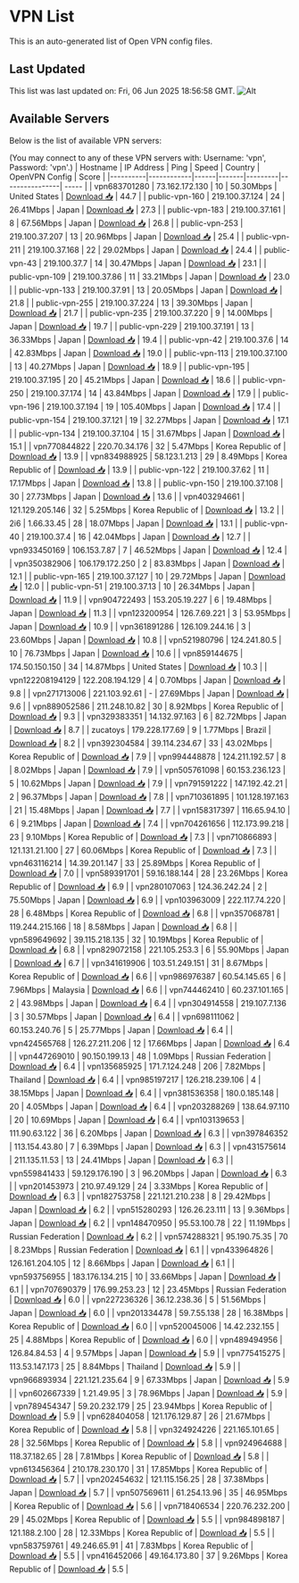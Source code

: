 # VPN List

This is an auto-generated list of Open VPN config files.

## Last Updated

This list was last updated on: Fri, 06 Jun 2025 18:56:58 GMT.
![Alt](https://repobeats.axiom.co/api/embed/186b98318ef1479477931607c1ad7d823f12451f.svg "Repobeats analytics image")

## Available Servers

Below is the list of available VPN servers:

(You may connect to any of these VPN servers with: Username: 'vpn', Password: 'vpn'.)
| Hostname | IP Address | Ping | Speed | Country | OpenVPN Config | Score |
|----------|------------|------|-------|---------|----------------| ----- |
| vpn683701280 | 73.162.172.130 | 10 | 50.30Mbps | United States | [Download 📥](./configs/server_0_US.ovpn) | 44.7 |
| public-vpn-160 | 219.100.37.124 | 24 | 26.41Mbps | Japan | [Download 📥](./configs/server_1_JP.ovpn) | 27.3 |
| public-vpn-183 | 219.100.37.161 | 8 | 67.56Mbps | Japan | [Download 📥](./configs/server_2_JP.ovpn) | 26.8 |
| public-vpn-253 | 219.100.37.207 | 13 | 20.96Mbps | Japan | [Download 📥](./configs/server_3_JP.ovpn) | 25.4 |
| public-vpn-211 | 219.100.37.168 | 22 | 29.02Mbps | Japan | [Download 📥](./configs/server_4_JP.ovpn) | 24.4 |
| public-vpn-43 | 219.100.37.7 | 14 | 30.47Mbps | Japan | [Download 📥](./configs/server_5_JP.ovpn) | 23.1 |
| public-vpn-109 | 219.100.37.86 | 11 | 33.21Mbps | Japan | [Download 📥](./configs/server_6_JP.ovpn) | 23.0 |
| public-vpn-133 | 219.100.37.91 | 13 | 20.05Mbps | Japan | [Download 📥](./configs/server_7_JP.ovpn) | 21.8 |
| public-vpn-255 | 219.100.37.224 | 13 | 39.30Mbps | Japan | [Download 📥](./configs/server_8_JP.ovpn) | 21.7 |
| public-vpn-235 | 219.100.37.220 | 9 | 14.00Mbps | Japan | [Download 📥](./configs/server_9_JP.ovpn) | 19.7 |
| public-vpn-229 | 219.100.37.191 | 13 | 36.33Mbps | Japan | [Download 📥](./configs/server_10_JP.ovpn) | 19.4 |
| public-vpn-42 | 219.100.37.6 | 14 | 42.83Mbps | Japan | [Download 📥](./configs/server_11_JP.ovpn) | 19.0 |
| public-vpn-113 | 219.100.37.100 | 13 | 40.27Mbps | Japan | [Download 📥](./configs/server_12_JP.ovpn) | 18.9 |
| public-vpn-195 | 219.100.37.195 | 20 | 45.21Mbps | Japan | [Download 📥](./configs/server_13_JP.ovpn) | 18.6 |
| public-vpn-250 | 219.100.37.174 | 14 | 43.84Mbps | Japan | [Download 📥](./configs/server_14_JP.ovpn) | 17.9 |
| public-vpn-196 | 219.100.37.194 | 19 | 105.40Mbps | Japan | [Download 📥](./configs/server_15_JP.ovpn) | 17.4 |
| public-vpn-154 | 219.100.37.121 | 19 | 32.27Mbps | Japan | [Download 📥](./configs/server_16_JP.ovpn) | 17.1 |
| public-vpn-134 | 219.100.37.104 | 15 | 31.67Mbps | Japan | [Download 📥](./configs/server_17_JP.ovpn) | 15.1 |
| vpn770844822 | 220.70.34.176 | 32 | 5.47Mbps | Korea Republic of | [Download 📥](./configs/server_18_KR.ovpn) | 13.9 |
| vpn834988925 | 58.123.1.213 | 29 | 8.49Mbps | Korea Republic of | [Download 📥](./configs/server_19_KR.ovpn) | 13.9 |
| public-vpn-122 | 219.100.37.62 | 11 | 17.17Mbps | Japan | [Download 📥](./configs/server_20_JP.ovpn) | 13.8 |
| public-vpn-150 | 219.100.37.108 | 30 | 27.73Mbps | Japan | [Download 📥](./configs/server_21_JP.ovpn) | 13.6 |
| vpn403294661 | 121.129.205.146 | 32 | 5.25Mbps | Korea Republic of | [Download 📥](./configs/server_22_KR.ovpn) | 13.2 |
| 2i6 | 1.66.33.45 | 28 | 18.07Mbps | Japan | [Download 📥](./configs/server_23_JP.ovpn) | 13.1 |
| public-vpn-40 | 219.100.37.4 | 16 | 42.04Mbps | Japan | [Download 📥](./configs/server_24_JP.ovpn) | 12.7 |
| vpn933450169 | 106.153.7.87 | 7 | 46.52Mbps | Japan | [Download 📥](./configs/server_25_JP.ovpn) | 12.4 |
| vpn350382906 | 106.179.172.250 | 2 | 83.83Mbps | Japan | [Download 📥](./configs/server_26_JP.ovpn) | 12.1 |
| public-vpn-165 | 219.100.37.127 | 10 | 29.72Mbps | Japan | [Download 📥](./configs/server_27_JP.ovpn) | 12.0 |
| public-vpn-51 | 219.100.37.13 | 10 | 26.34Mbps | Japan | [Download 📥](./configs/server_28_JP.ovpn) | 11.9 |
| vpn904722493 | 153.205.19.227 | 6 | 19.48Mbps | Japan | [Download 📥](./configs/server_29_JP.ovpn) | 11.3 |
| vpn123200954 | 126.7.69.221 | 3 | 53.95Mbps | Japan | [Download 📥](./configs/server_30_JP.ovpn) | 10.9 |
| vpn361891286 | 126.109.244.16 | 3 | 23.60Mbps | Japan | [Download 📥](./configs/server_31_JP.ovpn) | 10.8 |
| vpn521980796 | 124.241.80.5 | 10 | 76.73Mbps | Japan | [Download 📥](./configs/server_32_JP.ovpn) | 10.6 |
| vpn859144675 | 174.50.150.150 | 34 | 14.87Mbps | United States | [Download 📥](./configs/server_33_US.ovpn) | 10.3 |
| vpn122208194129 | 122.208.194.129 | 4 | 0.70Mbps | Japan | [Download 📥](./configs/server_34_JP.ovpn) | 9.8 |
| vpn271713006 | 221.103.92.61 | - | 27.69Mbps | Japan | [Download 📥](./configs/server_35_JP.ovpn) | 9.6 |
| vpn889052586 | 211.248.10.82 | 30 | 8.92Mbps | Korea Republic of | [Download 📥](./configs/server_36_KR.ovpn) | 9.3 |
| vpn329383351 | 14.132.97.163 | 6 | 82.72Mbps | Japan | [Download 📥](./configs/server_37_JP.ovpn) | 8.7 |
| zucatoys | 179.228.177.69 | 9 | 1.77Mbps | Brazil | [Download 📥](./configs/server_38_BR.ovpn) | 8.2 |
| vpn392304584 | 39.114.234.67 | 33 | 43.02Mbps | Korea Republic of | [Download 📥](./configs/server_39_KR.ovpn) | 7.9 |
| vpn994448878 | 124.211.192.57 | 8 | 8.02Mbps | Japan | [Download 📥](./configs/server_40_JP.ovpn) | 7.9 |
| vpn505761098 | 60.153.236.123 | 5 | 10.62Mbps | Japan | [Download 📥](./configs/server_41_JP.ovpn) | 7.9 |
| vpn791591222 | 147.192.42.21 | 2 | 96.37Mbps | Japan | [Download 📥](./configs/server_42_JP.ovpn) | 7.8 |
| vpn710361895 | 101.128.197.163 | 21 | 15.48Mbps | Japan | [Download 📥](./configs/server_43_JP.ovpn) | 7.7 |
| vpn158317397 | 116.65.94.10 | 6 | 9.21Mbps | Japan | [Download 📥](./configs/server_44_JP.ovpn) | 7.4 |
| vpn704261656 | 112.173.99.218 | 23 | 9.10Mbps | Korea Republic of | [Download 📥](./configs/server_45_KR.ovpn) | 7.3 |
| vpn710866893 | 121.131.21.100 | 27 | 60.06Mbps | Korea Republic of | [Download 📥](./configs/server_46_KR.ovpn) | 7.3 |
| vpn463116214 | 14.39.201.147 | 33 | 25.89Mbps | Korea Republic of | [Download 📥](./configs/server_47_KR.ovpn) | 7.0 |
| vpn589391701 | 59.16.188.144 | 28 | 23.26Mbps | Korea Republic of | [Download 📥](./configs/server_48_KR.ovpn) | 6.9 |
| vpn280107063 | 124.36.242.24 | 2 | 75.50Mbps | Japan | [Download 📥](./configs/server_49_JP.ovpn) | 6.9 |
| vpn103963009 | 222.117.74.220 | 28 | 6.48Mbps | Korea Republic of | [Download 📥](./configs/server_50_KR.ovpn) | 6.8 |
| vpn357068781 | 119.244.215.166 | 18 | 8.58Mbps | Japan | [Download 📥](./configs/server_51_JP.ovpn) | 6.8 |
| vpn589649692 | 39.115.218.135 | 32 | 10.19Mbps | Korea Republic of | [Download 📥](./configs/server_52_KR.ovpn) | 6.8 |
| vpn829072158 | 221.105.253.3 | 6 | 55.90Mbps | Japan | [Download 📥](./configs/server_53_JP.ovpn) | 6.7 |
| vpn341619906 | 103.51.249.151 | 31 | 8.67Mbps | Korea Republic of | [Download 📥](./configs/server_54_KR.ovpn) | 6.6 |
| vpn986976387 | 60.54.145.65 | 6 | 7.96Mbps | Malaysia | [Download 📥](./configs/server_55_MY.ovpn) | 6.6 |
| vpn744462410 | 60.237.101.165 | 2 | 43.98Mbps | Japan | [Download 📥](./configs/server_56_JP.ovpn) | 6.4 |
| vpn304914558 | 219.107.7.136 | 3 | 30.57Mbps | Japan | [Download 📥](./configs/server_57_JP.ovpn) | 6.4 |
| vpn698111062 | 60.153.240.76 | 5 | 25.77Mbps | Japan | [Download 📥](./configs/server_58_JP.ovpn) | 6.4 |
| vpn424565768 | 126.27.211.206 | 12 | 17.66Mbps | Japan | [Download 📥](./configs/server_59_JP.ovpn) | 6.4 |
| vpn447269010 | 90.150.199.13 | 48 | 1.09Mbps | Russian Federation | [Download 📥](./configs/server_60_RU.ovpn) | 6.4 |
| vpn135685925 | 171.7.124.248 | 206 | 7.82Mbps | Thailand | [Download 📥](./configs/server_61_TH.ovpn) | 6.4 |
| vpn985197217 | 126.218.239.106 | 4 | 38.15Mbps | Japan | [Download 📥](./configs/server_62_JP.ovpn) | 6.4 |
| vpn381536358 | 180.0.185.148 | 20 | 4.05Mbps | Japan | [Download 📥](./configs/server_63_JP.ovpn) | 6.4 |
| vpn203288269 | 138.64.97.110 | 20 | 10.69Mbps | Japan | [Download 📥](./configs/server_64_JP.ovpn) | 6.4 |
| vpn103139653 | 111.90.63.122 | 36 | 6.20Mbps | Japan | [Download 📥](./configs/server_65_JP.ovpn) | 6.3 |
| vpn397846352 | 113.154.43.80 | 7 | 6.39Mbps | Japan | [Download 📥](./configs/server_66_JP.ovpn) | 6.3 |
| vpn431575614 | 211.135.11.53 | 13 | 24.41Mbps | Japan | [Download 📥](./configs/server_67_JP.ovpn) | 6.3 |
| vpn559841433 | 59.129.176.190 | 3 | 96.20Mbps | Japan | [Download 📥](./configs/server_68_JP.ovpn) | 6.3 |
| vpn201453973 | 210.97.49.129 | 24 | 3.33Mbps | Korea Republic of | [Download 📥](./configs/server_69_KR.ovpn) | 6.3 |
| vpn182753758 | 221.121.210.238 | 8 | 29.42Mbps | Japan | [Download 📥](./configs/server_70_JP.ovpn) | 6.2 |
| vpn515280293 | 126.26.23.111 | 13 | 9.36Mbps | Japan | [Download 📥](./configs/server_71_JP.ovpn) | 6.2 |
| vpn148470950 | 95.53.100.78 | 22 | 11.19Mbps | Russian Federation | [Download 📥](./configs/server_72_RU.ovpn) | 6.2 |
| vpn574288321 | 95.190.75.35 | 70 | 8.23Mbps | Russian Federation | [Download 📥](./configs/server_73_RU.ovpn) | 6.1 |
| vpn433964826 | 126.161.204.105 | 12 | 8.66Mbps | Japan | [Download 📥](./configs/server_74_JP.ovpn) | 6.1 |
| vpn593756955 | 183.176.134.215 | 10 | 33.66Mbps | Japan | [Download 📥](./configs/server_75_JP.ovpn) | 6.1 |
| vpn707690379 | 176.99.253.23 | 12 | 23.45Mbps | Russian Federation | [Download 📥](./configs/server_76_RU.ovpn) | 6.0 |
| vpn227236326 | 36.12.238.36 | 5 | 51.56Mbps | Japan | [Download 📥](./configs/server_77_JP.ovpn) | 6.0 |
| vpn201334478 | 59.7.55.138 | 28 | 16.38Mbps | Korea Republic of | [Download 📥](./configs/server_78_KR.ovpn) | 6.0 |
| vpn520045006 | 14.42.232.155 | 25 | 4.88Mbps | Korea Republic of | [Download 📥](./configs/server_79_KR.ovpn) | 6.0 |
| vpn489494956 | 126.84.84.53 | 4 | 9.57Mbps | Japan | [Download 📥](./configs/server_80_JP.ovpn) | 5.9 |
| vpn775415275 | 113.53.147.173 | 25 | 8.84Mbps | Thailand | [Download 📥](./configs/server_81_TH.ovpn) | 5.9 |
| vpn966893934 | 221.121.235.64 | 9 | 67.33Mbps | Japan | [Download 📥](./configs/server_82_JP.ovpn) | 5.9 |
| vpn602667339 | 1.21.49.95 | 3 | 78.96Mbps | Japan | [Download 📥](./configs/server_83_JP.ovpn) | 5.9 |
| vpn789454347 | 59.20.232.179 | 25 | 23.94Mbps | Korea Republic of | [Download 📥](./configs/server_84_KR.ovpn) | 5.9 |
| vpn628404058 | 121.176.129.87 | 26 | 21.67Mbps | Korea Republic of | [Download 📥](./configs/server_85_KR.ovpn) | 5.8 |
| vpn324924226 | 221.165.101.65 | 28 | 32.56Mbps | Korea Republic of | [Download 📥](./configs/server_86_KR.ovpn) | 5.8 |
| vpn924964688 | 118.37.182.65 | 28 | 7.81Mbps | Korea Republic of | [Download 📥](./configs/server_87_KR.ovpn) | 5.8 |
| vpn613456364 | 210.178.230.170 | 31 | 17.85Mbps | Korea Republic of | [Download 📥](./configs/server_88_KR.ovpn) | 5.7 |
| vpn202454632 | 121.115.156.25 | 28 | 37.38Mbps | Japan | [Download 📥](./configs/server_89_JP.ovpn) | 5.7 |
| vpn507569611 | 61.254.13.96 | 35 | 46.95Mbps | Korea Republic of | [Download 📥](./configs/server_90_KR.ovpn) | 5.6 |
| vpn718406534 | 220.76.232.200 | 29 | 45.02Mbps | Korea Republic of | [Download 📥](./configs/server_91_KR.ovpn) | 5.5 |
| vpn984898187 | 121.188.2.100 | 28 | 12.33Mbps | Korea Republic of | [Download 📥](./configs/server_92_KR.ovpn) | 5.5 |
| vpn583759761 | 49.246.65.91 | 41 | 7.83Mbps | Korea Republic of | [Download 📥](./configs/server_93_KR.ovpn) | 5.5 |
| vpn416452066 | 49.164.173.80 | 37 | 9.26Mbps | Korea Republic of | [Download 📥](./configs/server_94_KR.ovpn) | 5.5 |
